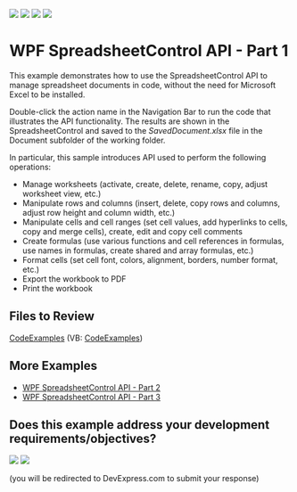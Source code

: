 <!-- default badges list -->
![](https://img.shields.io/endpoint?url=https://codecentral.devexpress.com/api/v1/VersionRange/128612894/24.2.1%2B)
[![](https://img.shields.io/badge/Open_in_DevExpress_Support_Center-FF7200?style=flat-square&logo=DevExpress&logoColor=white)](https://supportcenter.devexpress.com/ticket/details/E4938)
[![](https://img.shields.io/badge/📖_How_to_use_DevExpress_Examples-e9f6fc?style=flat-square)](https://docs.devexpress.com/GeneralInformation/403183)
[![](https://img.shields.io/badge/💬_Leave_Feedback-feecdd?style=flat-square)](#does-this-example-address-your-development-requirementsobjectives)
<!-- default badges end -->

# WPF SpreadsheetControl API - Part 1

This example demonstrates how to use the SpreadsheetControl API to manage spreadsheet documents in code, without the need for Microsoft Excel to be installed. 

Double-click the action name in the Navigation Bar to run the code that illustrates the API functionality. The results are shown in the SpreadsheetControl and saved to the _SavedDocument.xlsx_ file in the Document subfolder of the working folder.

In particular, this sample introduces API used to perform the following operations:
* Manage worksheets (activate, create, delete, rename, copy, adjust worksheet view, etc.)
* Manipulate rows and columns (insert, delete, copy rows and columns, adjust row height and column width, etc.)
* Manipulate cells and cell ranges (set cell values, add hyperlinks to cells, copy and merge cells), create, edit and copy cell comments
* Create formulas (use various functions and cell references in formulas, use names in formulas, create shared and array formulas, etc.)
* Format cells (set cell font, colors, alignment, borders, number format, etc.)
* Export the workbook to PDF
* Print the workbook

## Files to Review

[CodeExamples](./CS/SpreadsheetControl_WPF_API/SpreadsheetActions/) (VB: [CodeExamples](./VB/SpreadsheetControl_WPF_API/SpreadsheetActions/))

## More Examples

* [WPF SpreadsheetControl API - Part 2](https://github.com/DevExpress-Examples/wpf-spreadsheetcontrol-api-part-2)
* [WPF SpreadsheetControl API - Part 3](https://github.com/DevExpress-Examples/wpf-spreadsheetcontrol-api-part-3-t289419)
<!-- feedback -->
## Does this example address your development requirements/objectives?

[<img src="https://www.devexpress.com/support/examples/i/yes-button.svg"/>](https://www.devexpress.com/support/examples/survey.xml?utm_source=github&utm_campaign=wpf-spreadsheetcontrol-api-part-1&~~~was_helpful=yes) [<img src="https://www.devexpress.com/support/examples/i/no-button.svg"/>](https://www.devexpress.com/support/examples/survey.xml?utm_source=github&utm_campaign=wpf-spreadsheetcontrol-api-part-1&~~~was_helpful=no)

(you will be redirected to DevExpress.com to submit your response)
<!-- feedback end -->
